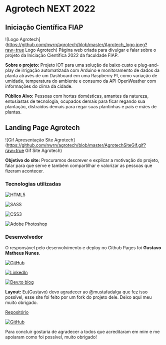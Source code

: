 # Agrotech NEXT 2022

## Iniciação Científica FIAP
![Logo Agrotech](https://github.com/nwrn/agrotech/blob/master/Agrotech_logo.jpeg?raw=true Logo Agrotech)
Página web criada para divulgar e falar sobre o projeto da Iniciação Científica 2022 da faculdade FIAP.

**Sobre o projeto:** Projeto IOT para uma solução de baixo custo e plug-and-play de irrigação automatizada com Arduino e monitoramento de dados da planta através de um Dashboard em uma Raspberry PI, como variação de umidade, temperatura do ambiente e consumo da API OpenWeather com informações do clima da cidade.

**Público Alvo:** Pessoas com hortas domésticas, amantes da natureza, entusiastas de tecnologia, ocupados demais para ficar regando sua plantação, distraídos demais para regar suas plantinhas e pais e mães de plantas.


## Landing Page Agrotech

![Gif Apresentação Site Agrotech](https://github.com/nwrn/agrotech/blob/master/AgrotechSiteGif.gif?raw=true Gif Site Agrotech)

**Objetivo do site:** Procuramos descrever e explicar a motivação do projeto, falar para que serve e também compartilhar e valorizar as pessoas que fizeram acontecer.

### Tecnologias utilizadas
![HTML5](https://img.shields.io/badge/html5-%23E34F26.svg?style=for-the-badge&logo=html5&logoColor=white)

![SASS](https://img.shields.io/badge/SASS-hotpink.svg?style=for-the-badge&logo=SASS&logoColor=white)

![CSS3](https://img.shields.io/badge/css3-%231572B6.svg?style=for-the-badge&logo=css3&logoColor=white)

![Adobe Photoshop](https://img.shields.io/badge/adobe%20photoshop-%2331A8FF.svg?style=for-the-badge&logo=adobe%20photoshop&logoColor=white)

### Desenvolvedor
O responsável pelo desenvolvimento e deploy no Github Pages foi **Gustavo Matheus Nunes**.

[![GitHub](https://img.shields.io/badge/github-%23121011.svg?style=for-the-badge&logo=github&logoColor=white)](https://github.com/nwrn)

[![LinkedIn](https://img.shields.io/badge/linkedin-%230077B5.svg?style=for-the-badge&logo=linkedin&logoColor=white)](https://linkedin.com/in/gmatheus)

[![Dev.to blog](https://img.shields.io/badge/dev.to-0A0A0A?style=for-the-badge&logo=dev.to&logoColor=white)](https://dev.to/newren)

**Layout:** Eu(Gustavo) devo agradecer ao @mustafadalga que fez isso possível, esse site foi feito por um fork do projeto dele. Deixo aqui meu muito obrigado.

[Repositório](https://github.com/mustafadalga/farm-landing-page)

[![GitHub](https://img.shields.io/badge/github-%23121011.svg?style=for-the-badge&logo=github&logoColor=white)](https://github.com/mustafadalga)


Para concluir gostaria de agradecer a todos que acreditaram em mim e me apoiaram como foi possível, muito obrigado!
